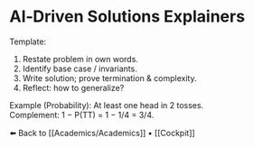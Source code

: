 # AI‑Driven Solutions Explainers

Template:
1) Restate problem in own words.  
2) Identify base case / invariants.  
3) Write solution; prove termination & complexity.  
4) Reflect: how to generalize?

Example (Probability): At least one head in 2 tosses.  
Complement: 1 − P(TT) = 1 − 1/4 = 3/4.

⬅️ Back to [[Academics/Academics]] • [[Cockpit]]
